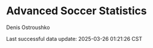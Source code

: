 # Advanced Soccer Statistics
Denis Ostroushko

<!-- gfm -->

Last successful data update: 2025-03-26 01:21:26 CST
